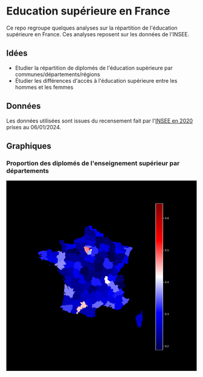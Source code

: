 # Education supérieure en France

Ce repo regroupe quelques analyses sur la répartition de l'éducation supérieure en France. Ces analyses reposent sur les données de l'INSEE.

## Idées

- Etudier la répartition de diplomés de l'éducation supérieure par communes/départements/régions
- Étudier les différences d'accès à l'éducation supérieure entre les hommes et les femmes

## Données

Les données utilisées sont issues du recensement fait par l'[INSEE en 2020](https://www.insee.fr/fr/statistiques/1893149) prises au 06/01/2024.

## Graphiques

### Proportion des diplomés de l'enseignement supérieur par départements

![carte de la proportion des diplomés de l'enseignement supérieur par départements](images/repartition-enseignement-departements.png)